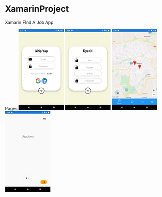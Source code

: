 # XamarinProject
Xamarin Fİnd A Job App 

<p float="left">
  Pages
  <img src="photo/Login.png" width="150" />
  <img src="photo/Register.png" width="150" /> 
  <img src="photo/MapPage.png" width="150" />
  <img src="photo/startPage.png" width="150" />
</p>


